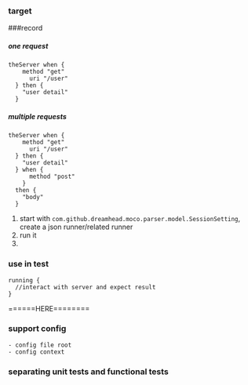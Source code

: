 ### target

###record

##### one request
```
theServer when {
    method "get"
      uri "/user"
  } then {
    "user detail"
  }
```

##### multiple requests

```
theServer when {
    method "get"
      uri "/user"
  } then {
    "user detail"
  } when {
      method "post"
    }
  then {
    "body"
  }
```

1. start with `com.github.dreamhead.moco.parser.model.SessionSetting`, create a json runner/related runner
2. run it
3.



### use in test

```
running {
  //interact with server and expect result
}
```

======HERE========
### support config
    - config file root
    - config context

### separating unit tests and functional tests
